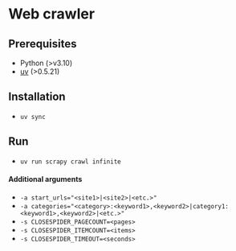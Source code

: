 # Web crawler

## Prerequisites

- Python (>v3.10)
- [uv](https://docs.astral.sh/uv/) (>0.5.21)

## Installation

- `uv sync`

## Run

- `uv run scrapy crawl infinite`

#### Additional arguments

- `-a start_urls="<site1>|<site2>|<etc.>"`
- `-a categories="<category>:<keyword1>,<keyword2>|category1:<keyword1>,<keyword2>|<etc.>"`
- `-s CLOSESPIDER_PAGECOUNT=<pages>`
- `-s CLOSESPIDER_ITEMCOUNT=<items>`
- `-s CLOSESPIDER_TIMEOUT=<seconds>`
